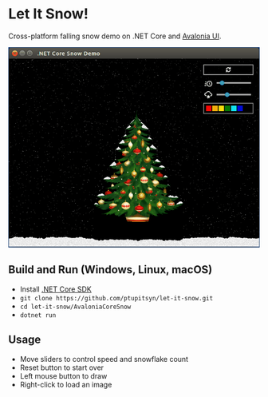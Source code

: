 # Let It Snow!

Cross-platform falling snow demo on .NET Core and [Avalonia UI](https://github.com/AvaloniaUI/Avalonia).

![Demo gif](images/let-it-snow-tree.gif)


## Build and Run (Windows, Linux, macOS)

- Install [.NET Core SDK](https://www.microsoft.com/net/download)
- `git clone https://github.com/ptupitsyn/let-it-snow.git`
- `cd let-it-snow/AvaloniaCoreSnow`
- `dotnet run`


## Usage

- Move sliders to control speed and snowflake count
- Reset button to start over
- Left mouse button to draw
- Right-click to load an image